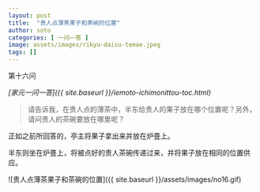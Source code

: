 ```yaml
---
layout: post
title:  "贵人点薄茶果子和茶碗的位置"
author: soto
categories: [ 一问一答 ]
image: assets/images/rikyu-daisu-temae.jpeg
tags: []
---
```


第十六问

*[家元一问一答]({{ site.baseurl }}/iemoto-ichimonittou-toc.html)*

> 请告诉我，在贵人点的薄茶中，半东给贵人的果子放在哪个位置呢？另外，请问贵人的茶碗要放在哪里呢？

正如之前所回答的，亭主将果子拿出来并放在炉畳上。

半东则坐在炉畳上，将被点好的贵人茶碗传递过来，并将果子放在相同的位置供应。

![贵人点薄茶果子和茶碗的位置]({{ site.baseurl }}/assets/images/no16.gif)

